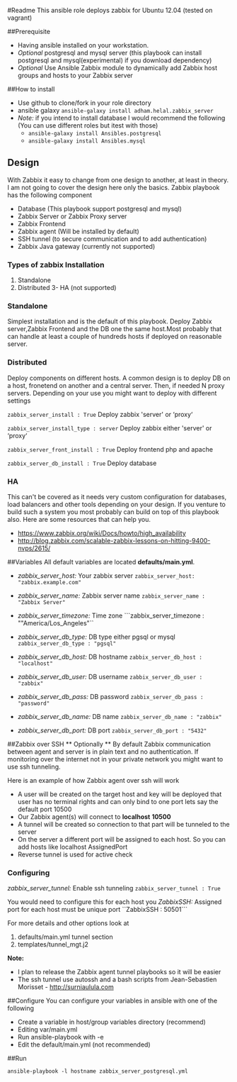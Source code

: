 #Readme
This ansible role deploys zabbix for Ubuntu 12.04 (tested on vagrant)

##Prerequisite
* Having ansible installed on your workstation. 
* *Optional* postgresql and mysql server (this playbook can install postgresql and mysql(experimental) if you download dependency)
* *Optional* Use Ansible Zabbix module to dynamically add Zabbix host groups and hosts to your Zabbix server 

##How to install
* Use github to clone/fork in your role directory
* ansible galaxy ```ansible-galaxy install adham.helal.zabbix_server```
* *Note:* if you intend to install database I would recommend the following (You can use different roles but itest with those)
  * ```ansible-galaxy install Ansibles.postgresql```
  * ```ansible-galaxy install Ansibles.mysql```

## Design
With Zabbix it easy to change from one design to another, at least in theory. I am not going to cover the design here only the basics.
Zabbix playbook has the following component
* Database (This playbook support postgresql and mysql)
* Zabbix Server or Zabbix Proxy server
* Zabbix Frontend
* Zabbix agent (Will be installed by default)
* SSH tunnel (to secure communication and to add authentication)
* Zabbix Java gateway (currently not supported)


### Types of zabbix Installation
1. Standalone
2. Distributed
3- HA (not supported) 


### Standalone
Simplest installation and is the default of this playbook. Deploy Zabbix server,Zabbix Frontend and the DB one the same host.Most probably that can handle at least a couple of hundreds hosts if deployed on reasonable server.

### Distributed
Deploy components on different hosts. A common design is to deploy DB on a host, fronetend on another and a central server. Then, if needed N proxy servers. Depending on your use you might want to deploy with different settings

```zabbix_server_install : True``` Deploy  zabbix 'server' or ‘proxy‘

```zabbix_server_install_type : server``` Deploy  zabbix  either 'server' or ‘proxy‘

```zabbix_server_front_install : True``` Deploy frontend php and apache

```zabbix_server_db_install : True``` Deploy database



### HA 
This can't be covered as it needs very custom configuration for databases, load balancers and other tools depending on your design. If you venture to build such a system you most probably can build on top of this playbook also. Here are some resources that can help you.
* https://www.zabbix.org/wiki/Docs/howto/high_availability
* http://blog.zabbix.com/scalable-zabbix-lessons-on-hitting-9400-nvps/2615/


##Variables 
All default variables are located **defaults/main.yml**.

  - *zabbix_server_host:*  Your zabbix server  ```zabbix_server_host: "zabbix.example.com"```

  - *zabbix_server_name:* Zabbix server name  ```zabbix_server_name : "Zabbix Server"```
  
  - *zabbix_server_timezone:* Time zone  ```zabbix_server_timezone : ""America/Los_Angeles"``

  - *zabbix_server_db_type:* DB type either pgsql or mysql   ```zabbix_server_db_type : "pgsql"```
  
  - *zabbix_server_db_host:* DB hostname   ```zabbix_server_db_host : "localhost"```    
  
  - *zabbix_server_db_user:* DB username   ```zabbix_server_db_user : "zabbix"```

  - *zabbix_server_db_pass:* DB password  ```zabbix_server_db_pass : "password"```

  - *zabbix_server_db_name:* DB name ```zabbix_server_db_name : "zabbix"```
  
  - *zabbix_server_db_port:* DB port ```zabbix_server_db_port : "5432"```

##Zabbix over SSH
** Optionally ** By default Zabbix communication between agent and server is in plain text and no authentication. If monitoring over the internet not in your private network you might want to use ssh tunneling.

Here is an example of how Zabbix agent over ssh will work
- A user will be created on the target host and key will be deployed that user has no terminal rights and can only bind to one port lets say the default port 10500
- Our Zabbix agent(s) will connect to **localhost** **10500** 
- A tunnel will be created so connection to that part will be tunneled to the server
- On the server a different port will be assigned to each host. So you can add hosts like localhost AssignedPort
- Reverse tunnel is used for active check

### Configuring 
*zabbix_server_tunnel:* Enable ssh tunneling ```zabbix_server_tunnel : True```

You would need to configure this for each host you
*ZabbixSSH:* Assigned port for each host must be unique  port ``ZabbixSSH  : 50501```

For more details and other options look at 
1. defaults/main.yml tunnel section
2. templates/tunnel_mgt.j2

**Note:** 
* I plan to release the Zabbix agent tunnel playbooks so it will be easier 
* The ssh tunnel use autossh and a bash scripts from Jean-Sebastien Morisset - http://surniaulula.com

##Configure
You can configure your variables in ansible with one of the following

 * Create a variable in host/group variables directory (recommend)
 * Editing var/main.yml
 * Run ansible-playbook with -e
 * Edit the default/main.yml (not recommended)

##Run
    
  ```ansible-playbook -l hostname zabbix_server_postgresql.yml```



